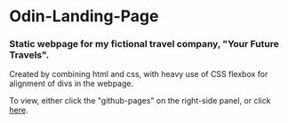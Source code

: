 # Odin-Landing-Page

### Static webpage for my fictional travel company, "Your Future Travels". 

Created by combining html and css, with heavy use of CSS flexbox for alignment of divs in the webpage.

To view, either click the "github-pages" on the right-side panel, or click [here](https://jmakings.github.io/Odin-Landing-Page/). 
